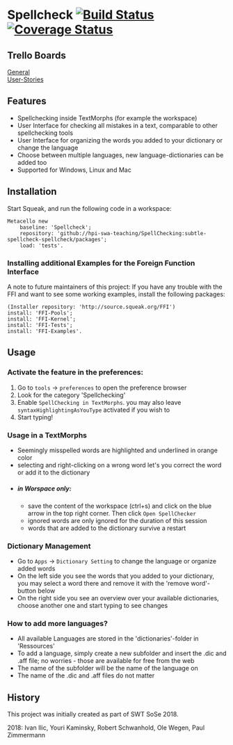 # Spellcheck [![Build Status](https://travis-ci.org/hpi-swa-teaching/SpellChecking.svg?branch=subtle-spellcheck-spellcheck)](https://travis-ci.org/hpi-swa-teaching/SpellChecking) [![Coverage Status](https://coveralls.io/repos/github/hpi-swa-teaching/SpellChecking/badge.svg?branch=subtle-spellcheck-spellcheck)](https://coveralls.io/github/hpi-swa-teaching/SpellChecking?branch=subtle-spellcheck-spellcheck)

## Trello Boards

[General](https://trello.com/invite/b/0i70BpZw/3ba3987b433155069f915a1692a1a14e/swt19-spellcheck-general)  
[User-Stories](https://trello.com/invite/b/nu0mnkIn/d9715b0d117c2f7a50abdd99982eb56b/swt19-spellcheck-user-stories)

## Features
 - Spellchecking inside TextMorphs (for example the workspace)
 - User Interface for checking all mistakes in a text, comparable to other spellchecking tools
 - User Interface for organizing the words you added to your dictionary or change the language
 - Choose between multiple languages, new language-dictionaries can be added too
 - Supported for Windows, Linux and Mac
## Installation

Start Squeak, and run the following code in a workspace:
```Smalltalk
Metacello new   
    baseline: 'Spellcheck';  
    repository: 'github://hpi-swa-teaching/SpellChecking:subtle-spellcheck-spellcheck/packages';  
    load: 'tests'.
```    

### Installing additional Examples for the Foreign Function Interface

A note to future maintainers of this project: If you have any trouble with the FFI and want to see some working examples, install the following packages:

```Smalltalk
(Installer repository: 'http://source.squeak.org/FFI')   
install: 'FFI-Pools';   
install: 'FFI-Kernel';   
install: 'FFI-Tests';      
install: 'FFI-Examples'.
```

## Usage

### Activate the feature in the preferences:
1. Go to ```tools``` -> ```preferences``` to open the preference browser
2. Look for the category 'Spellchecking'
3. Enable ```SpellChecking in TextMorphs```. you may also leave ```syntaxHighlightingAsYouType``` activated if you wish to
4. Start typing!

### Usage in a TextMorphs
- Seemingly misspelled words are highlighted and underlined in orange color
- selecting and right-clicking on a wrong word let's you correct the word or add it to the dictionary
- ##### in Worspace only:
   - save the content of the workspace (ctrl+s) and click on the blue arrow in the top right corner. Then click ```Open SpellChecker```
   - ignored words are only ignored for the duration of this session
   - words that are added to the dictionary survive a restart

### Dictionary Management
- Go to ```Apps``` -> ```Dictionary Setting``` to change the language or organize added words
- On the left side you see the words that you added to your dictionary, you may select a word there and remove it with the 'remove word'-button below
- On the right side you see an overview over your available dictionaries, choose another one and start typing to see changes

### How to add more languages?
- All available Languages are stored in the 'dictionaries'-folder in 'Ressources'
- To add a language, simply create a new subfolder and insert the .dic and .aff file; no worries - those are available for free from the web
- The name of the subfolder will be the name of the language on
- The name of the .dic and .aff files do not matter

## History
This project was initially created as part of SWT SoSe 2018.

2018: Ivan Ilic, Youri Kaminsky, Robert Schwanhold, Ole Wegen, Paul Zimmermann
